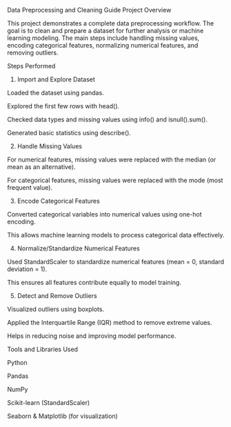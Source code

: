 Data Preprocessing and Cleaning Guide
Project Overview

This project demonstrates a complete data preprocessing workflow. The goal is to clean and prepare a dataset for further analysis or machine learning modeling. The main steps include handling missing values, encoding categorical features, normalizing numerical features, and removing outliers.

Steps Performed
1. Import and Explore Dataset

Loaded the dataset using pandas.

Explored the first few rows with head().

Checked data types and missing values using info() and isnull().sum().

Generated basic statistics using describe().

2. Handle Missing Values

For numerical features, missing values were replaced with the median (or mean as an alternative).

For categorical features, missing values were replaced with the mode (most frequent value).

3. Encode Categorical Features

Converted categorical variables into numerical values using one-hot encoding.

This allows machine learning models to process categorical data effectively.

4. Normalize/Standardize Numerical Features

Used StandardScaler to standardize numerical features (mean = 0, standard deviation = 1).

This ensures all features contribute equally to model training.

5. Detect and Remove Outliers

Visualized outliers using boxplots.

Applied the Interquartile Range (IQR) method to remove extreme values.

Helps in reducing noise and improving model performance.

Tools and Libraries Used

Python

Pandas

NumPy

Scikit-learn (StandardScaler)

Seaborn & Matplotlib (for visualization)
